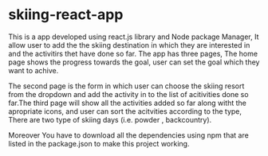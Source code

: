 # skiing-react-app
This is a app developed using react.js library and Node package Manager, It allow user to add the the skiing destination in which they are interested
in and the activitirs thet have done so far. The app has three pages, The home page shows the progress towards the goal, user can set the goal
which they want to achive.

The second page is the form in which user can choose the skiing resort from the dropdown and add the activity in to the list of acitivities 
done so far.The third page will show all the activities added so far along witht the apropriate icons, and user can sort the acitvities according
to the type, There are two type of skiing days (i.e. powder , backcountry).

Moreover You have to download all the dependencies using npm that are listed in the package.json to make this project working.


